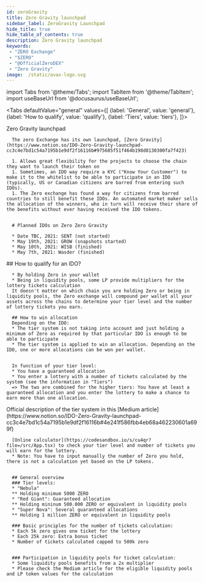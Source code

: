 ```yaml
---
id: zeroGravity
title: Zero Gravity launchpad
sidebar_label: ZeroGravity Launchpad
hide_title: true
hide_table_of_contents: true
description: Zero Gravity launchpad
keywords:
 - "ZERO Exchange"
 - "$ZERO"
 - "@OfficialZeroDEX"
 - "Zero Gravity"
image:  /static/avax-logo.svg
---
```


import Tabs from '@theme/Tabs';
import TabItem from '@theme/TabItem';
import useBaseUrl from '@docusaurus/useBaseUrl';

<Tabs
  defaultValue="general"
  values={[
    {label: 'General', value: 'general'},
    {label: 'How to qualify', value: 'qualify'},
    {label: 'Tiers', value: 'tiers'},
  ]}>  


  <TabItem value="general">
      Zero Gravity launchpad

      The zero Exchange has its own launchpad, [Zero Gravity](https://www.notion.so/IDO-Zero-Gravity-launchpad-cc3c4e7bd1c54a7195b1e9df2f16116b#975685f51f464b198d8130300fa7f423)
	  
      1. Allows great flexibility for the projects to choose the chain they want to launch their token on
      1. Sometimes, an IDO way require a KYC ("Know Your Customer") to make it to the whitelist to be able to participate in an IDO (typically, US or Canadian citizens are barred from entering such IDOs).  
	  1. The Zero exchange has found a way for citizens from barred countries to still benefit these IDOs. An automated market maker sells the allocation of the winners, who in turn will receive their share of the benefits without ever having received the IDO tokens.


      # Planned IDOs on Zero Zero Gravity

      * Date TBC, 2021: SENT (not started)
      * May 19th, 2021: GROW (snapshots started)
      * May 10th, 2021: WISB (finished)
      * May 7th, 2021: Wasder (finished)
  </TabItem>

  <TabItem value="qualify">
      ## How to qualify for an IDO?

      * By holding Zero in your wallet
      * Being in liquidity pools, some LP provide multipliers for the lottery tickets calculation
      It doesn't matter on which chain you are holding Zero or being in liquidity pools, the Zero exchange will compound per wallet all your assets across the chains to determine your tier level and the number of lottery tickets you earn.

      ## How to win allocation
      Depending on the IDO:
      * The tier system is not taking into account and just holding a minimum of Zero as required by that particular IDO is enough to be able to participate
      * The tier system is applied to win an allocation. Depending on the IDO, one or more allocations can be won per wallet.


      In function of your tier level:
      * You have a guaranteed allocation
      * You enter a lottery with a number of tickets calculated by the system (see the information in "Tiers")
      => The two are combined for the higher tiers: You have at least a guaranteed allocation and you enter the lottery to make a chance to earn more than one allocation.

  </TabItem>

  <TabItem value="tiers">
      Official description of the tier system in this [Medium article](https://www.notion.so/IDO-Zero-Gravity-launchpad-cc3c4e7bd1c54a7195b1e9df2f16116b#4e241f586fbb4eb68a462230601a699f)

      [Online calculator](https://codesandbox.io/s/cu4qr?file=/src/App.tsx) to check your tier level and number of tickets you will earn for the lottery.
      * Note: You have to input manually the number of Zero you hold, there is not a calculation yet based on the LP tokens.


      ## General overview
      ### Tier levels:
      * "Nebula"
      ** Holding minimum 5000 ZERO
      * "Red Giant": Guaranteed allocation
      ** Holding mininum 500.000 ZERO or equivalent in liquidity pools
      * "Super Nova": Several guaranteed allocations
      ** Holding 1 million ZERO or equivalent in liquidity pools

      ### Basic principles for the number of tickets calculation:
      * Each 5k zero gives one ticket for the lottery
      * Each 25k zero: Extra bonus ticket
      * Number of tickets calculated capped to 500k zero


      ### Participation in liquidity pools for ticket calculation:
      * Some liquidity pools benefits from a 2x multiplier
      * Please check the Medium article for the eligible liquidity pools and LP token values for the calculation
  </TabItem>  
</Tabs>    
